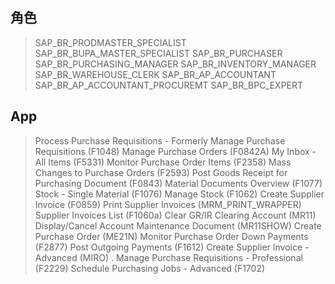 ## 角色
> SAP_BR_PRODMASTER_SPECIALIST
> SAP_BR_BUPA_MASTER_SPECIALIST
> SAP_BR_PURCHASER
> SAP_BR_PURCHASING_MANAGER
> SAP_BR_INVENTORY_MANAGER
> SAP_BR_WAREHOUSE_CLERK
> SAP_BR_AP_ACCOUNTANT
> SAP_BR_AP_ACCOUNTANT_PROCUREMT
> SAP_BR_BPC_EXPERT
## App
> Process Purchase Requisitions - Formerly Manage Purchase Requisitions (F1048)
> Manage Purchase Orders (F0842A)
> My Inbox - All Items (F5331)
> Monitor Purchase Order Items (F2358)
> Mass Changes to Purchase Orders (F2593)
> Post Goods Receipt for Purchasing Document (F0843)
> Material Documents Overview (F1077)
> Stock - Single Material (F1076)
> Manage Stock (F1062)
> Create Supplier Invoice (F0859)
> Print Supplier Invoices (MRM_PRINT_WRAPPER)
> Supplier Invoices List (F1060a)
> Clear GR/IR Clearing Account (MR11)
> Display/Cancel Account Maintenance Document (MR11SHOW)
> Create Purchase Order (ME21N)
> Monitor Purchase Order Down Payments (F2877)
> Post Outgoing Payments (F1612)
> Create Supplier Invoice - Advanced (MIRO) .
> Manage Purchase Requisitions - Professional (F2229)
> Schedule Purchasing Jobs - Advanced (F1702)
